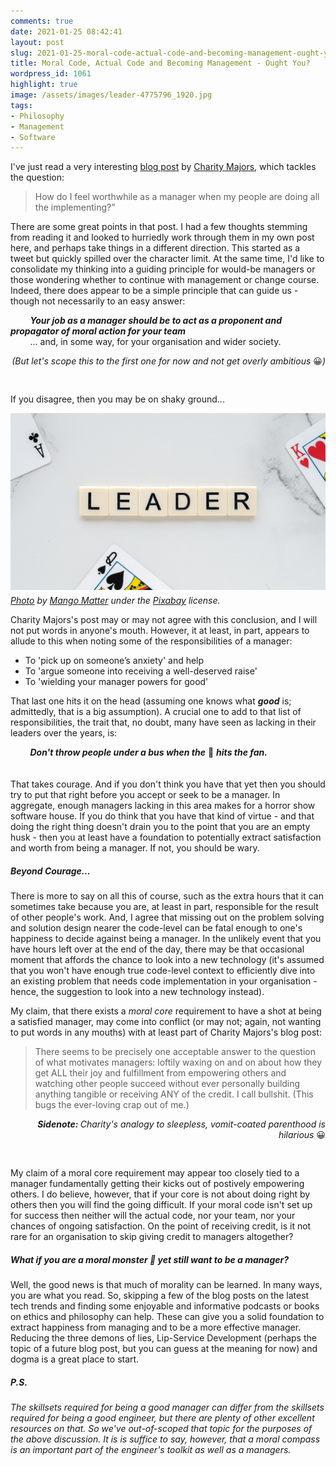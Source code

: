 ```yaml
---
comments: true
date: 2021-01-25 08:42:41
layout: post
slug: 2021-01-25-moral-code-actual-code-and-becoming-management-ought-you
title: Moral Code, Actual Code and Becoming Management - Ought You?
wordpress_id: 1061
highlight: true
image: /assets/images/leader-4775796_1920.jpg
tags:
- Philosophy
- Management
- Software
---
```


I've just read a very interesting <a href="https://charity.wtf/2021/01/23/questionable-advice-how-do-i-feel-worthwhile-as-a-manager-when-my-people-are-doing-all-the-implementing/">blog post</a> by <a href="https://twitter.com/mipsytipsy">Charity Majors</a>,
which tackles the question:


 > How do I feel worthwhile as a manager when my people are doing all the implementing?”

There are some great points in that post. I had a few thoughts stemming from
reading it and looked to hurriedly work through them in my own post here, and perhaps take things in a different direction. This started as a tweet but quickly spilled over the character limit. At the same time, I'd like to
consolidate my thinking into a guiding principle for would-be managers or those wondering whether to continue with management or change course. Indeed, there does appear to be a simple
principle that can guide us - though not necessarily to an easy answer:

&nbsp; &nbsp; &nbsp; &nbsp; **_Your job as a manager should be to act as a proponent and propagator of moral action for your team_**<br />&nbsp; &nbsp; &nbsp; &nbsp; ... and, in some way, for your organisation and wider society.

<div style="text-align: right; padding-bottom: 30px;">
<i>(But let's scope this to the first one for now and not get overly ambitious </i>😀<i>)</i>
</div>

If you disagree, then you may be on shaky ground...

<p>
<figure style="margin:0px;">
    <img src="/assets/images/leader-4775796_1920.jpg"
    alt="Leader" />
    <figcaption style="font-style: italic; margin-top: 5px;">
        <a
        href="https://pixabay.com/photos/leader-captain-boss-head-manager-4775796/">Photo</a>
        by <a
        href="https://pixabay.com/users/mangomatter-14931421/?utm_source=link-attribution&utm_medium=referral&utm_campaign=image&utm_content=4775796">Mango Matter</a>
        under the <a href="https://pixabay.com/service/license/">Pixabay</a>
        license.
    </figcaption>
</figure>
</p>

Charity Majors's post may or may not agree with this conclusion, and I
will not put words in anyone's mouth. However, it at least, in part, appears to allude to this when noting some of the responsibilities of a manager:

* To 'pick up on someone’s anxiety' and help
* To 'argue someone into receiving a well-deserved raise'
* To 'wielding your manager powers for good'

That last one hits it on the head (assuming one knows what **_good_**
is; admittedly, that is a big assumption). A crucial one to add to that list of responsibilities, the trait that, no doubt, many have seen as lacking in their leaders over the years, is:

<div style="padding-bottom: 20px;">
&nbsp; &nbsp; &nbsp; &nbsp; <b><i>Don't throw people under a bus when the</i></b> 💩 <b><i>hits the fan.</i></b>
</div>

That takes courage. And if you don't think you have that yet then you
should try to put that right before you accept or seek to be a manager.
In aggregate, enough managers lacking in this area makes for a horror show
software house. If you do think that you have that kind of virtue - and that doing the right thing doesn't drain you to the
point that you are an empty husk - then you at least have a foundation to potentially extract
satisfaction and worth from being a manager. If not, you should be wary.

##### Beyond Courage...
There is more to say on all this of course, such as the extra hours that it can
sometimes take because you are, at least in part, responsible for the
result of other people's work. And, I agree that missing out on the
problem solving and solution design nearer the code-level can be fatal
enough to one's happiness to decide against being a manager. In the
unlikely event that you have hours left over at the end of the day, there
may be that occasional moment that affords the chance to look into a
new technology (it's assumed that you won't have enough true code-level
context to efficiently dive into an existing problem that needs code
implementation in your organisation - hence, the suggestion to look into
a new technology instead).

My claim, that there exists a *moral core* requirement to have a shot at being a satisfied manager, may come into conflict (or may not; again, not wanting to put words in any mouths) with at least part of Charity
Majors's blog post:

>There seems to be precisely one acceptable answer to the question of
>what motivates managers: loftily waxing on and on about how they get
>ALL their joy and fulfillment from empowering others and watching other
>people succeed without ever personally building anything tangible or
>receiving ANY of the credit. I call bullshit. (This bugs the
>ever-loving crap out of me.)

<div style="text-align: right; padding-bottom: 30px;">
<i><b>Sidenote: </b>Charity's analogy to sleepless, vomit-coated parenthood is hilarious</i> 😀
</div>

My claim of a moral core requirement may appear too closely tied to
a manager fundamentally getting their kicks out of postively empowering others. I do believe, however, that if your core is not about
doing right by others then you will find the going difficult. If your moral code isn't set up for success then neither will the
actual code, nor your team, nor your chances of ongoing satisfaction. On the point of receiving credit, is it not rare for an organisation to skip giving credit to managers altogether?

##### What if you are a moral monster 👹 yet still want to be a manager?
Well, the good news is that much of morality can be learned. In many ways, you are what you
read. So, skipping a few of the blog posts on the latest tech trends and
finding some enjoyable and informative podcasts or books on ethics and philosophy can help. These
can give you a solid foundation to extract happiness from managing and to be a more effective manager. Reducing the three demons of lies, Lip-Service Development (perhaps the topic of a future blog post, but you can guess at the meaning for now) and dogma is a great place to start.

<h5><i>P.S.</i></h5>
<i>
The skillsets required for being a good manager can differ from the skillsets
required for being a good engineer, but there are plenty of other
excellent resources on that. So we've out-of-scoped that topic for the purposes of
the above discussion. It is is suffice to say, however, that a moral compass is an important
part of the engineer's toolkit as well as a managers.
</i>
